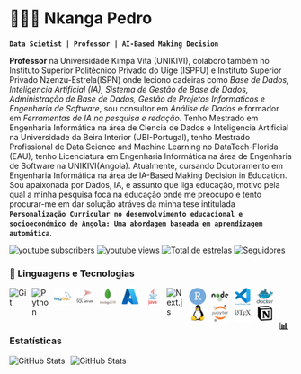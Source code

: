 # 👩🏻‍💻 Nkanga Pedro

**`Data Scietist | Professor | AI-Based Making Decision`**

**Professor** na Universidade Kimpa Vita (UNIKIVI), colaboro também no Instituto Superior Politécnico Privado do Uíge (ISPPU) e Instituto Superior Privado Nzenzu-Estrela(ISPN) onde leciono cadeiras como *Base de Dados, Inteligencia Artificial (IA), Sistema de Gestão de Base de Dados, Administração de Base de Dados, Gestão de Projetos Informaticos e Engenharia de Software*, sou consultor em *Análise de Dados* e formador em *Ferramentas de IA na pesquisa e redação*. Tenho Mestrado em Engenharia Informática na área de Ciencia de Dados e Inteligencia Artificial na Universidade da Beira Interior (UBI-Portugal), tenho Mestrado Profissional de Data Science and Machine Learning no DataTech-Florida (EAU), tenho Licenciatura em Engenharia Informática na área de Engenharia de Software na UNIKIVI(Angola). Atualmente, cursando Doutoramento em Engenharia Informática na área de IA-Based Making Decision in Education. Sou apaixonada por Dados, IA, e assunto que liga educação, motivo pela qual a minha pesquisa foca na educação onde me preocupo e tento procurar-me em dar solução atráves da minha tese intitulada **`Personalização Curricular no desenvolvimento educacional e socioeconómico de Angola: Uma abordagem baseada em aprendizagem automática`**.
<p align="left">
    <a href="https://www.youtube.com/">
        <img 
            alt="youtube subscribers" 
            title="Inscreva-se no meu canal" 
            src="https://custom-icon-badges.demolab.com/youtube/channel/subscribers/UCo-gJ8RnTn5akHqHvO55DVA?color=%23E05D44&label=Inscreva-se&logo=video&logoColor=white&style=for-the-badge&labelColor=CE4630"
        />
    </a>
    <a href="https://www.youtube.com/">
        <img 
            alt="youtube views" 
            title="Vizualizações no YouTube" 
            src="https://custom-icon-badges.demolab.com/youtube/channel/views/UCo-gJ8RnTn5akHqHvO55DVA?color=%23E1AD0E&logo=eye&logoColor=white&style=for-the-badge&labelColor=C79600"
        />
    </a> 
    <a href="https://github.com/Nkanga-Pedro">
        <img 
            alt="Total de estrelas" 
            title="Total de estrelas GitHub" 
            src="https://custom-icon-badges.demolab.com/github/stars/Larissakich?color=55960c&style=for-the-badge&labelColor=488207&logo=star&label=estrelas"
        />
    </a>
    <a href="https://github.com/Nkanga-Pedro">
        <img 
            alt="Seguidores" 
            title="Me siga no GitHub" 
            src="https://custom-icon-badges.demolab.com/github/followers/Larissakich?color=236ad3&labelColor=1155ba&style=for-the-badge&logo=github&label=Seguidores&logoColor=white"
        />
    </a>
</p>

### 🤖 Linguagens e Tecnologias

<img 
    align="left" 
    alt="Git" 
    title="Git"
    width="30px" 
    style="padding-right: 10px;" 
    src="https://cdn.jsdelivr.net/gh/devicons/devicon@latest/icons/git/git-original.svg" 
/>
<img 
    align="left" 
    alt="Python" 
    title="Python"
    width="30px" 
    style="padding-right: 10px;" 
    src="https://cdn.jsdelivr.net/gh/devicons/devicon@latest/icons/python/python-original.svg" 
/>
<img 
    align="left" 
    alt="MySQL"
    title="MySQL" 
    width="30px" 
    style="padding-right: 10px;" 
    src="https://github.com/devicons/devicon/blob/master/icons/mysql/mysql-original-wordmark.svg" 
/>
<img 
    align="left" 
    alt="SQL Server" 
    title="SQL Server"
    width="30px" 
    style="padding-right: 10px;" 
    src="https://github.com/devicons/devicon/blob/master/icons/microsoftsqlserver/microsoftsqlserver-original-wordmark.svg" 
/>
<img 
    align="left" 
    alt="MongoDB" 
    title="MongoDB"
    width="30px" 
    style="padding-right: 10px;" 
    src="https://github.com/devicons/devicon/blob/master/icons/mongodb/mongodb-original-wordmark.svg" 
/>
<img 
    align="left" 
    alt="Azure"
    title="Azure" 
    width="30px" 
    style="padding-right: 10px;" 
    src="https://github.com/devicons/devicon/blob/master/icons/azure/azure-original.svg" 
/>
<img 
    align="left" 
    alt="Java"
    title="Java" 
    width="30px" 
    style="padding-right: 10px;" 
    src="https://github.com/devicons/devicon/blob/master/icons/java/java-original-wordmark.svg" 
/>
<img 
    align="left" 
    alt="Next.js" 
    title="Next.js"
    width="30px" 
    style="padding-right: 10px;" 
    src="https://cdn.jsdelivr.net/gh/devicons/devicon@latest/icons/nextjs/nextjs-original.svg" 
/>
<img 
    align="left" 
    alt="R"
    title="R" 
    width="30px" 
    style="padding-right: 10px;" 
    src="https://github.com/devicons/devicon/blob/master/icons/rstudio/rstudio-original.svg" 
/>
<img 
    align="left" 
    alt="Node.js" 
    title="Node.js"
    width="30px" 
    style="padding-right: 10px;" 
    src="https://github.com/devicons/devicon/blob/master/icons/nodejs/nodejs-original-wordmark.svg" 
/>
<img 
    align="left" 
    alt="Vscode" 
    title="Vscode"
    width="30px" 
    style="padding-right: 10px;" 
    src="https://github.com/devicons/devicon/blob/master/icons/vscode/vscode-original-wordmark.svg" 
/>
<img 
    align="left" 
    alt="Docker" 
    title="Docker"
    width="30px" 
    style="padding-right: 10px;" 
    src="https://github.com/devicons/devicon/blob/master/icons/docker/docker-original-wordmark.svg" 
/>
<img 
    align="left" 
    alt="Linux" 
    title="Linux"
    width="30px" 
    style="padding-right: 10px;" 
    src="https://github.com/devicons/devicon/blob/master/icons/linux/linux-original.svg" 
/>
<img 
    align="left" 
    alt="Jupyter" 
    title="Jupyter"
    width="30px" 
    style="padding-right: 10px;" 
    src="https://github.com/devicons/devicon/blob/master/icons/jupyter/jupyter-original-wordmark.svg" 
/>
<img 
    align="left" 
    alt="Latex" 
    title="Latex"
    width="30px" 
    style="padding-right: 10px;" 
    src="https://github.com/devicons/devicon/blob/master/icons/latex/latex-original.svg" 
/>
<img 
    align="left" 
    alt="Notion" 
    title="Notion"
    width="30px" 
    style="padding-right: 10px;" 
    src="https://github.com/devicons/devicon/blob/master/icons/notion/notion-original.svg" 
/>
<br/>
<br/>

### 📊 Estatísticas

<p>
  <img 
    align="left" 
    alt="GitHub Stats" 
    height="200" 
    style="padding-right: 10px;" 
    src="https://github-readme-stats.vercel.app/api?username=Nkanga-Pedro&show_icons=true&theme=tokyonight&include_all_commits=true&locale=pt-br" 
  />

<img 
      align="left" 
      alt="GitHub Stats" 
      height="200" 
      src="https://github-readme-stats.vercel.app/api/top-langs/?username=Nkanga-Pedro&theme=tokyonight&layout=compact&custom_title=Tecnologias&langs_count=9" 
  />

</p>

